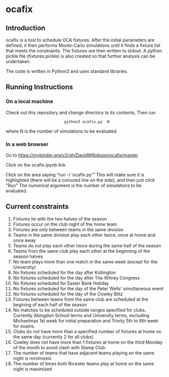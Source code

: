 # ocafix

## Introduction

ocafix is a tool to schedule OCA fixtures.  After the initial parameters are defined, it then performs
Monte-Carlo simulations until it finds a fixture list that meets the constraints.  The fixtures are
then written to stdout.  A python pickle file (fixtures.pickle) is also created so that further analysis
can be undertaken.

The code is written in Python3 and uses standard libraries.

## Running Instructions

### On a local machine

Check out this repository and change directory to its contents,  Then run

                              python3 ocafix.py  N
                              
where N is the number of simulations to be evaluated.

### In a web browser

Go to https://mybinder.org/v2/gh/DavidWRobson/ocafix/master

Click on the ocafix.ipynb link

Click on the area saying "run -i 'ocafix.py'"  This will make sure it is highlighted (there will be a coloured line on the side), and then just click "Run"  The numerical argument is the number of simulations to be evaluated.

## Current constraints

1. Fixtures lie with the two halves of the season
2. Fixtures occur on the club night of the home team
3. Fixtures are only between teams in the same division
4. Teams in the same division play each other twice; once at home and once away
5. Teams do not play each other twice during the same half of the season
6. Teams from the same club play each other at the beginning of the season halves
7. No team plays more than one match in the same week (except for the University)
8. No fixtures scheduled for the day after Kidlington
9. No fixtures scheduled for the day after The Witney Congress
9. No fixtures scheduled for Easter Bank Holiday
10. No fixtures scheduled for the day of the Peter Wells' simultaneous event
11. No fixtures scheduled for the day of the Cowley Blitz
12. Fixtures between teams from the same club are scheduled at the begining of each half of the season
13. No matches to be scheduled outside ranges specified for clubs. Currently Abingdon School terms and University terms, excluding Michaelmas 1st week for initial preparation and Trinity 5th to 8th week for exams.
14. Clubs do not have more than a specified number of fixtures at home on the same day (currently 2 for all clubs)
15. Cowley does not have more than 1 fixtures at home on the third Monday of the month to avoid clash with Stamp Club.
16. The number of teams that have adjacent teams playing on the same night is minimized.
17. The number of times both Bicester teams play at home on the same night is maximized
